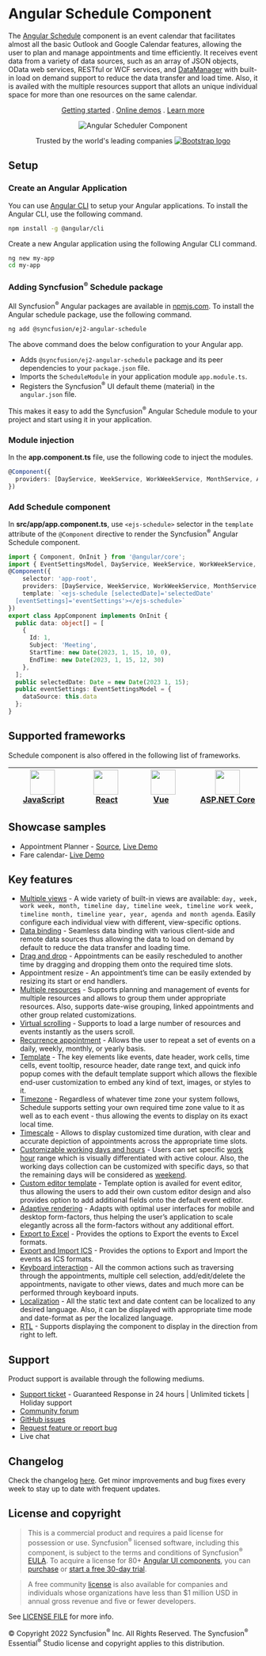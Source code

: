 # Angular Schedule Component

The [Angular Schedule](https://www.syncfusion.com/angular-ui-components/angular-scheduler?utm_source=npm&utm_medium=listing&utm_campaign=angular-scheduler-npm) component is an event calendar that facilitates almost all the basic Outlook and Google Calendar features, allowing the user to plan and manage appointments and time efficiently. It receives event data from a variety of data sources, such as an array of JSON objects, OData web services, RESTful or WCF services, and [DataManager](https://ej2.syncfusion.com/angular/documentation/data/data-binding/) with built-in load on demand support to reduce the data transfer and load time. Also, it is availed with the multiple resources support that allots an unique individual space for more than one resources on the same calendar.

<p align="center">
    <a href="https://ej2.syncfusion.com/angular/documentation/schedule/getting-started/?utm_source=npm&utm_medium=listing&utm_campaign=angular-scheduler-npm">Getting started</a> . 
    <a href="https://ej2.syncfusion.com/angular/demos/?utm_source=npm&utm_medium=listing&utm_campaign=angular-scheduler-npm#/bootstrap5/schedule/overview">Online demos</a> . 
    <a href="https://www.syncfusion.com/angular-components/angular-scheduler?utm_source=npm&utm_medium=listing&utm_campaign=angular-scheduler-npm">Learn more</a>
</p>
<p align="center">
<img src="https://raw.githubusercontent.com/SyncfusionExamples/nuget-img/master/angular/angular-scheduler.png" alt="Angular Scheduler Component"/>
</p>
<p align="center">
Trusted by the world's leading companies
  <a href="https://www.syncfusion.com">
    <img src="https://raw.githubusercontent.com/SyncfusionExamples/nuget-img/master/syncfusion/syncfusion-trusted-companies.webp" alt="Bootstrap logo">
  </a>
</p>

## Setup

### Create an Angular Application

You can use [Angular CLI](https://github.com/angular/angular-cli) to setup your Angular applications. To install the Angular CLI, use the following command.

```bash
npm install -g @angular/cli
```

Create a new Angular application using the following Angular CLI command.

```bash
ng new my-app
cd my-app
```

### Adding Syncfusion<sup>®</sup> Schedule package

All Syncfusion<sup>®</sup> Angular packages are available in [npmjs.com](https://www.npmjs.com/~syncfusionorg). To install the Angular schedule package, use the following command.

```bash
ng add @syncfusion/ej2-angular-schedule
```

The above command does the below configuration to your Angular app.
 
 * Adds `@syncfusion/ej2-angular-schedule` package and its peer dependencies to your `package.json` file.
 * Imports the `ScheduleModule` in your application module `app.module.ts`.
 * Registers the Syncfusion<sup>®</sup> UI default theme (material) in the `angular.json` file.

This makes it easy to add the Syncfusion<sup>®</sup> Angular Schedule module to your project and start using it in your application.

### Module injection

In the **app.component.ts** file, use the following code to inject the modules.

```typescript
@Component({
  providers: [DayService, WeekService, WorkWeekService, MonthService, AgendaService, MonthAgendaService, TimelineViewsService, TimelineMonthService]
})
```

### Add Schedule component

In **src/app/app.component.ts**, use `<ejs-schedule>` selector in the `template` attribute of the `@Component` directive to render the Syncfusion<sup>®</sup> Angular Schedule component.

```typescript
import { Component, OnInit } from '@angular/core';
import { EventSettingsModel, DayService, WeekService, WorkWeekService, MonthService, AgendaService } from '@syncfusion/ej2-angular-schedule';
@Component({
    selector: 'app-root',
    providers: [DayService, WeekService, WorkWeekService, MonthService, AgendaService],
    template: `<ejs-schedule [selectedDate]='selectedDate'
  [eventSettings]='eventSettings'></ejs-schedule>`
})
export class AppComponent implements OnInit {
  public data: object[] = [
    {
      Id: 1,
      Subject: 'Meeting',
      StartTime: new Date(2023, 1, 15, 10, 0),
      EndTime: new Date(2023, 1, 15, 12, 30)
    },
  ];
  public selectedDate: Date = new Date(2023 1, 15);
  public eventSettings: EventSettingsModel = {
    dataSource: this.data
  };
}
```

## Supported frameworks

Schedule component is also offered in the following list of frameworks.

| [<img src="https://ej2.syncfusion.com/github/images/js.svg" height="50" />](https://www.syncfusion.com/javascript-ui-controls?utm_medium=listing&utm_source=github)<br/>&nbsp;&nbsp;&nbsp;&nbsp;&nbsp;[JavaScript](https://www.syncfusion.com/javascript-ui-controls?utm_medium=listing&utm_source=github)&nbsp;&nbsp;&nbsp;&nbsp; | [<img src="https://ej2.syncfusion.com/github/images/react.svg"  height="50" />](https://www.syncfusion.com/react-ui-components?utm_medium=listing&utm_source=github)<br/>&nbsp;&nbsp;&nbsp;&nbsp;&nbsp;&nbsp;&nbsp;[React](https://www.syncfusion.com/react-ui-components?utm_medium=listing&utm_source=github)&nbsp;&nbsp;&nbsp;&nbsp;&nbsp;&nbsp; | [<img src="https://ej2.syncfusion.com/github/images/vue.svg" height="50" />](https://www.syncfusion.com/vue-ui-components?utm_medium=listing&utm_source=github)<br/>&nbsp;&nbsp;&nbsp;&nbsp;&nbsp;&nbsp;&nbsp;[Vue](https://www.syncfusion.com/vue-ui-components?utm_medium=listing&utm_source=github)&nbsp;&nbsp;&nbsp;&nbsp;&nbsp;&nbsp;&nbsp;&nbsp;&nbsp; | [<img src="https://ej2.syncfusion.com/github/images/netcore.svg" height="50" />](https://www.syncfusion.com/aspnet-core-ui-controls?utm_medium=listing&utm_source=github)<br/>&nbsp;&nbsp;[ASP.NET&nbsp;Core](https://www.syncfusion.com/aspnet-core-ui-controls?utm_medium=listing&utm_source=github)&nbsp;&nbsp; | [<img src="https://ej2.syncfusion.com/github/images/netmvc.svg" height="50" />](https://www.syncfusion.com/aspnet-mvc-ui-controls?utm_medium=listing&utm_source=github)<br/>&nbsp;&nbsp;[ASP.NET&nbsp;MVC](https://www.syncfusion.com/aspnet-mvc-ui-controls?utm_medium=listing&utm_source=github)&nbsp;&nbsp; | 
| :-----: | :-----: | :-----: | :-----: | :-----: |

## Showcase samples

* Appointment Planner - [Source](https://github.com/syncfusion/ej2-showcase-angular-expensetracker?utm_source=npm&utm_medium=listing&utm_campaign=angular-scheduler-npm), [Live Demo](https://ej2.syncfusion.com/showcase/angular/appointmentplanner/#/dashboard?utm_source=npm&utm_medium=listing&utm_campaign=angular-scheduler-npm)
* Fare calendar- [Live Demo](https://ej2.syncfusion.com/angular/demos/#/bootstrap5/schedule/resources?utm_source=npm&utm_medium=listing&utm_campaign=angular-scheduler-npm)

## Key features

* [Multiple views](https://ej2.syncfusion.com/angular/demos/#/bootstrap5/schedule/views?utm_source=npm&utm_medium=listing&utm_campaign=angular-scheduler-npm) - A wide variety of built-in views are available: `day, week, work week, month, timeline day, timeline week, timeline work week, timeline month, timeline year, year, agenda and month agenda`. Easily configure each individual view with different, view-specific options.
* [Data binding](https://ej2.syncfusion.com/angular/demos/#/bootstrap5/schedule/remote-data?utm_source=npm&utm_medium=listing&utm_campaign=angular-scheduler-npm) - Seamless data binding with various client-side and remote data sources thus allowing the data to load on demand by default to reduce the data transfer and loading time.
* [Drag and drop](https://ej2.syncfusion.com/angular/demos/#/bootstrap5/schedule/external-drag-drop?utm_source=npm&utm_medium=listing&utm_campaign=angular-scheduler-npm) - Appointments can be easily rescheduled to another time by dragging and dropping them onto the required time slots.
* Appointment resize - An appointment’s time can be easily extended by resizing its start or end handlers.
* [Multiple resources](https://ej2.syncfusion.com/angular/demos/#/bootstrap5/schedule/resource-grouping?utm_source=npm&utm_medium=listing&utm_campaign=angular-scheduler-npm) - Supports planning and management of events for multiple resources and allows to group them under appropriate resources. Also, supports date-wise grouping, linked appointments and other group related customizations.
* [Virtual scrolling](https://ej2.syncfusion.com/angular/demos/#/bootstrap5/schedule/virtual-scrolling?utm_source=npm&utm_medium=listing&utm_campaign=angular-scheduler-npm) - Supports to load a large number of resources and events instantly as the users scroll.
* [Recurrence appointment](https://ej2.syncfusion.com/angular/demos/#/bootstrap5/schedule/recurrence-events?utm_source=npm&utm_medium=listing&utm_campaign=angular-scheduler-npm) - Allows the user to repeat a set of events on a daily, weekly, monthly, or yearly basis.
* [Template](https://ej2.syncfusion.com/angular/demos/#/bootstrap5/schedule/events-template?utm_source=npm&utm_medium=listing&utm_campaign=angular-scheduler-npm) - The key elements like events, date header, work cells, time cells, event tooltip, resource header, date range text, and quick info popup comes with the default template support which allows the flexible end-user customization to embed any kind of text, images, or styles to it.
* [Timezone](https://ej2.syncfusion.com/angular/demos/#/bootstrap5/schedule/timezone-event?utm_source=npm&utm_medium=listing&utm_campaign=angular-scheduler-npm) -  Regardless of whatever time zone your system follows, Schedule supports setting your own required time zone value to it as well as to each event - thus allowing the events to display on its exact local time.
* [Timescale](https://ej2.syncfusion.com/angular/demos/#/bootstrap5/schedule/time-scale?utm_source=npm&utm_medium=listing&utm_campaign=angular-scheduler-npm) - Allows to display customized time duration, with clear and accurate depiction of appointments across the appropriate time slots.
* [Customizable working days and hours](https://ej2.syncfusion.com/angular/demos/#/bootstrap5/schedule/work-days?utm_source=npm&utm_medium=listing&utm_campaign=angular-scheduler-npm) - Users can set specific [work hour](https://ej2.syncfusion.com/angular/demos/#/bootstrap5/schedule/work-hours?utm_source=npm&utm_medium=listing&utm_campaign=angular-scheduler-npm) range which is visually differentiated with active colour. Also, the working days collection can be customized with specific days, so that the remaining days will be considered as [weekend](https://ej2.syncfusion.com/angular/demos/#/bootstrap5/schedule/hide-weekend?utm_source=npm&utm_medium=listing&utm_campaign=angular-scheduler-npm).
* [Custom editor template](https://ej2.syncfusion.com/angular/demos/#/bootstrap5/schedule/editor-template?utm_source=npm&utm_medium=listing&utm_campaign=angular-scheduler-npm) - Template option is availed for event editor, thus allowing the users to add their own custom editor design and also provides option to add additional fields onto the default event editor.
* [Adaptive rendering](https://ej2.syncfusion.com/angular/demos/#/bootstrap5/schedule/month-agenda?utm_source=npm&utm_medium=listing&utm_campaign=angular-scheduler-npm) - Adapts with optimal user interfaces for mobile and desktop form-factors, thus helping the user’s application to scale elegantly across all the form-factors without any additional effort.
* [Export to Excel](https://ej2.syncfusion.com/angular/demos/#/bootstrap5/schedule/excel-export?utm_source=npm&utm_medium=listing&utm_campaign=javascript-scheduler-npm) - Provides the options to Export the events to Excel formats.
* [Export and Import ICS](https://ej2.syncfusion.com/angular/demos/#/bootstrap5/schedule/calendar-export-import?utm_source=npm&utm_medium=listing&utm_campaign=javascript-scheduler-npm) - Provides the options to Export and Import the events as ICS formats.
* [Keyboard interaction](https://ej2.syncfusion.com/angular/demos/#/bootstrap5/schedule/keyboard-interaction?utm_source=npm&utm_medium=listing&utm_campaign=angular-scheduler-npm) - All the common actions such as traversing through the appointments, multiple cell selection, add/edit/delete the appointments, navigate to other views, dates and much more can be performed through keyboard inputs.
* [Localization](https://ej2.syncfusion.com/angular/documentation/schedule/localization.html#localization?utm_source=npm&utm_medium=listing&utm_campaign=angular-scheduler-npm) - All the static text and date content can be localized to any desired language. Also, it can be displayed with appropriate time mode and date-format as per the localized language.
* [RTL](https://ej2.syncfusion.com/angular/documentation/schedule/localization.html#rtl?utm_source=npm&utm_medium=listing&utm_campaign=angular-scheduler-npm) - Supports displaying the component to display in the direction from right to left.

## Support

Product support is available through the following mediums.

* [Support ticket](https://support.syncfusion.com/support/tickets/create) - Guaranteed Response in 24 hours | Unlimited tickets | Holiday support
* [Community forum](https://www.syncfusion.com/forums/angular-js2?utm_source=npm&utm_medium=listing&utm_campaign=angular-scheduler-npm)
* [GitHub issues](https://github.com/syncfusion/ej2-angular-ui-components/issues/new)
* [Request feature or report bug](https://www.syncfusion.com/feedback/angular?utm_source=npm&utm_medium=listing&utm_campaign=angular-scheduler-npm)
* Live chat

## Changelog

Check the changelog [here](https://github.com/syncfusion/ej2-angular-ui-components/blob/master/components/schedule/CHANGELOG.md?utm_source=npm&utm_medium=listing&utm_campaign=angular-scheduler-npm). Get minor improvements and bug fixes every week to stay up to date with frequent updates.

## License and copyright

> This is a commercial product and requires a paid license for possession or use. Syncfusion<sup>®</sup> licensed software, including this component, is subject to the terms and conditions of Syncfusion<sup>®</sup> [EULA](https://www.syncfusion.com/eula/es/). To acquire a license for 80+ [Angular UI components](https://www.syncfusion.com/angular-components), you can [purchase](https://www.syncfusion.com/sales/products) or [start a free 30-day trial](https://www.syncfusion.com/account/manage-trials/start-trials).

> A free community [license](https://www.syncfusion.com/products/communitylicense) is also available for companies and individuals whose organizations have less than $1 million USD in annual gross revenue and five or fewer developers.

See [LICENSE FILE](https://github.com/syncfusion/ej2-angular-ui-components/blob/master/license?utm_source=npm&utm_medium=listing&utm_campaign=angular-scheduler-npm) for more info.

&copy; Copyright 2022 Syncfusion<sup>®</sup> Inc. All Rights Reserved. The Syncfusion<sup>®</sup> Essential<sup>®</sup> Studio license and copyright applies to this distribution.
